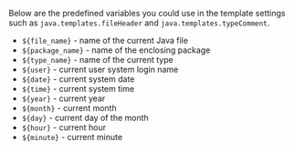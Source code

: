 
Below are the predefined variables you could use in the template settings such as `java.templates.fileHeader` and `java.templates.typeComment`.
- `${file_name}` - name of the current Java file
- `${package_name}` - name of the enclosing package
- `${type_name}` - name of the current type
- `${user}` - current user system login name
- `${date}` - current system date
- `${time}` - current system time
- `${year}` - current year
- `${month}` - current month
- `${day}` - current day of the month
- `${hour}` - current hour
- `${minute}` - current minute
